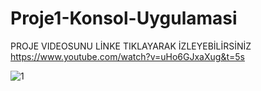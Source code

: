 # Proje1-Konsol-Uygulamasi
PROJE VIDEOSUNU LİNKE TIKLAYARAK İZLEYEBİLİRSİNİZ
https://www.youtube.com/watch?v=uHo6GJxaXug&t=5s

<img src="![1](https://github.com/OnatMudanyali/Proje1-Konsol-Uygulamas/assets/161920999/499fcab1-3e37-4d72-9aed-b24a4f249442)
" alt="1">
